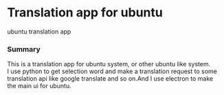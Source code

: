 # Translation app for ubuntu
ubuntu translation app

### Summary
  This is a translation app for ubuntu system, or other ubuntu like system.<br>I use python to get selection word and make a translation request to some translation api like google translate and so on.And I use electron to make the main ui for ubuntu.
